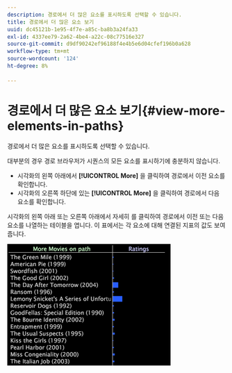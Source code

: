 ```yaml
---
description: 경로에서 더 많은 요소를 표시하도록 선택할 수 있습니다.
title: 경로에서 더 많은 요소 보기
uuid: dc45121b-1e95-4f7e-a85c-ba8b3a24fa33
exl-id: 4337ee79-2a62-4be4-a22c-08c77516e327
source-git-commit: d9df90242ef96188f4e4b5e6d04cfef196b0a628
workflow-type: tm+mt
source-wordcount: '124'
ht-degree: 8%

---
```


# 경로에서 더 많은 요소 보기{#view-more-elements-in-paths}

경로에서 더 많은 요소를 표시하도록 선택할 수 있습니다.

대부분의 경우 경로 브라우저가 시퀀스의 모든 요소를 표시하기에 충분하지 않습니다.

* 시각화의 왼쪽 아래에서 **[!UICONTROL More]** 을 클릭하여 경로에서 이전 요소를 확인합니다.
* 시각화의 오른쪽 하단에 있는 **[!UICONTROL More]** 을 클릭하여 경로에서 다음 요소를 확인합니다.

시각화의 왼쪽 아래 또는 오른쪽 아래에서 자세히 를 클릭하여 경로에서 이전 또는 다음 요소를 나열하는 테이블을 엽니다. 이 표에서는 각 요소에 대해 연결된 지표의 값도 보여줍니다.

![](assets/vis_PathBrowser_MoreMoviesOnPath.png)
